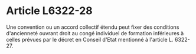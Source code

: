 # Article L6322-28

Une convention ou un accord collectif étendu peut fixer des conditions d'ancienneté ouvrant droit au congé individuel de formation inférieures à celles prévues par le décret en Conseil d'Etat mentionné à l'article L. 6322-27.